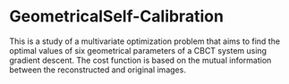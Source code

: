 # GeometricalSelf-Calibration
This is a study of a multivariate optimization problem that aims to find the optimal values of six geometrical parameters of a CBCT system using gradient descent. The cost function is based on the mutual information between the reconstructed and original images.

